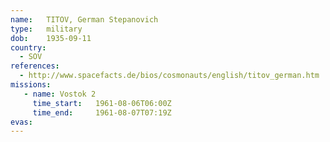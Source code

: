 ```yaml
---
name:	TITOV, German Stepanovich
type:	military
dob:	1935-09-11
country:
  - SOV
references:
  - http://www.spacefacts.de/bios/cosmonauts/english/titov_german.htm
missions:
   - name: Vostok 2
     time_start:   1961-08-06T06:00Z
     time_end:     1961-08-07T07:19Z
evas:
---
```

